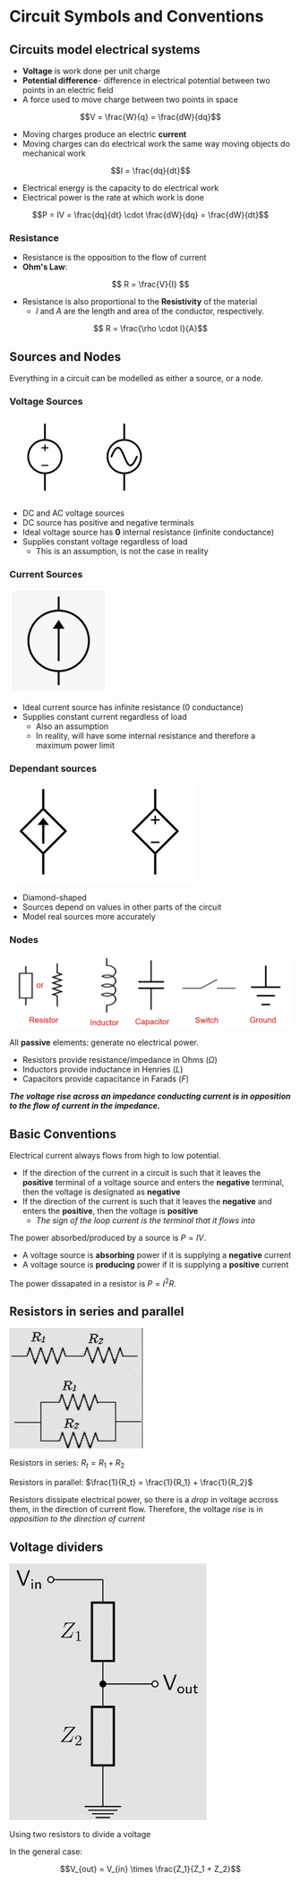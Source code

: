 # Circuit Symbols and Conventions

## Circuits model electrical systems
- **Voltage** is work done per unit charge 
- **Potential difference**- difference in electrical potential between two points in an electric field
- A force used to move charge between two points in space 

$$V = \frac{W}{q} = \frac{dW}{dq}$$ 

- Moving charges produce an electric **current**
- Moving charges can do electrical work the same way moving objects do mechanical work

$$I = \frac{dq}{dt}$$

- Electrical energy is the capacity to do electrical work
- Electrical power is the rate at which work is done 

$$P = IV = \frac{dq}{dt} \cdot \frac{dW}{dq} = \frac{dW}{dt}$$

### Resistance
- Resistance is the opposition to the flow of current
- **Ohm's Law**:

$$ R = \frac{V}{I} $$

- Resistance is also proportional to the **Resistivity** of the material 
  - $l$ and $A$ are the length and area of the conductor, respectively.
  
$$ R = \frac{\rho \cdot l}{A}$$


## Sources and Nodes

Everything in a circuit can be modelled as either a source, or a node.
### Voltage Sources

![](img/voltage-sources.png)

- DC and AC voltage sources
- DC source has positive and negative terminals
- Ideal voltage source has **0** internal resistance (infinite conductance)
- Supplies constant voltage regardless of load
  - This is an assumption, is not the case in reality

### Current Sources
![](img/current-source.jpg)
- Ideal current source has infinite resistance (0 conductance)
- Supplies constant current regardless of load
  - Also an assumption
  - In reality, will have some internal resistance and therefore a maximum power limit

### Dependant sources
![](img/dependant-sources.jpg)
- Diamond-shaped 
- Sources depend on values in other parts of the circuit
- Model real sources more accurately
  
### Nodes
![](img/nodes.jpg)

All **passive** elements: generate no electrical power.   

- Resistors provide resistance/impedance in Ohms ($\Omega$)
- Inductors provide inductance in Henries ($L$)
- Capacitors provide capacitance in Farads ($F$)
  
***The voltage rise across an impedance conducting current is in opposition to the flow of current in the impedance.***

## Basic Conventions
Electrical current always flows from high to low potential.

- If the direction of the current in a circuit is such that it leaves the **positive** terminal of a voltage source and enters the **negative** terminal, then the voltage is designated as **negative**
- If the direction of the current is such that it leaves the **negative** and enters the **positive**, then the voltage is **positive**
  - *The sign of the loop current is the terminal that it flows into*

The power absorbed/produced by a source is $P = IV$.
- A voltage source is **absorbing** power if it is supplying a **negative** current
- A voltage source is **producing** power if it is supplying a **positive** current

The power dissapated in a resistor is $P = I^2R$.

## Resistors in series and parallel

![](img/resistors.jpg)

Resistors in series: $R_t = R_1 + R_2$  

Resistors in parallel: $\frac{1}{R_t} = \frac{1}{R_1} + \frac{1}{R_2}$

Resistors dissipate electrical power, so there is a *drop* in voltage accross them, in the direction of current flow. Therefore, the voltage *rise* is in *opposition to the direction of current*

## Voltage dividers
![](img/divider.jpg)

Using two resistors to divide a voltage

In the general case:

$$V_{out} = V_{in} \times \frac{Z_1}{Z_1 + Z_2}$$